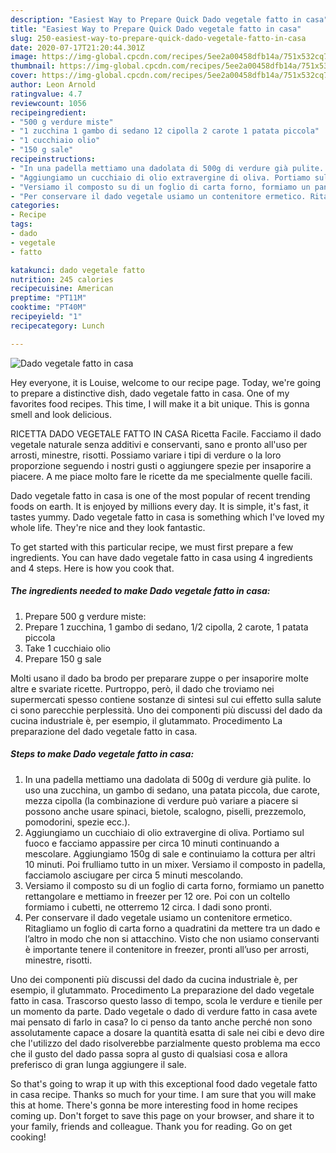 ```yaml
---
description: "Easiest Way to Prepare Quick Dado vegetale fatto in casa"
title: "Easiest Way to Prepare Quick Dado vegetale fatto in casa"
slug: 250-easiest-way-to-prepare-quick-dado-vegetale-fatto-in-casa
date: 2020-07-17T21:20:44.301Z
image: https://img-global.cpcdn.com/recipes/5ee2a00458dfb14a/751x532cq70/dado-vegetale-fatto-in-casa-recipe-main-photo.jpg
thumbnail: https://img-global.cpcdn.com/recipes/5ee2a00458dfb14a/751x532cq70/dado-vegetale-fatto-in-casa-recipe-main-photo.jpg
cover: https://img-global.cpcdn.com/recipes/5ee2a00458dfb14a/751x532cq70/dado-vegetale-fatto-in-casa-recipe-main-photo.jpg
author: Leon Arnold
ratingvalue: 4.7
reviewcount: 1056
recipeingredient:
- "500 g verdure miste"
- "1 zucchina 1 gambo di sedano 12 cipolla 2 carote 1 patata piccola"
- "1 cucchiaio olio"
- "150 g sale"
recipeinstructions:
- "In una padella mettiamo una dadolata di 500g di verdure già pulite. Io uso una zucchina, un gambo di sedano, una patata piccola, due carote, mezza cipolla (la combinazione di verdure può variare a piacere si possono anche usare spinaci, bietole, scalogno, piselli, prezzemolo, pomodorini, spezie ecc.)."
- "Aggiungiamo un cucchiaio di olio extravergine di oliva. Portiamo sul fuoco e facciamo appassire per circa 10 minuti continuando a mescolare. Aggiungiamo 150g di sale e continuiamo la cottura per altri 10 minuti. Poi frulliamo tutto in un mixer. Versiamo il composto in padella, facciamolo asciugare per circa 5 minuti mescolando."
- "Versiamo il composto su di un foglio di carta forno, formiamo un panetto rettangolare e mettiamo in freezer per 12 ore. Poi con un coltello formiamo i cubetti, ne otterremo 12 circa. I dadi sono pronti."
- "Per conservare il dado vegetale usiamo un contenitore ermetico. Ritagliamo un foglio di carta forno a quadratini da mettere tra un dado e l’altro in modo che non si attacchino. Visto che non usiamo conservanti è importante tenere il contenitore in freezer, pronti all’uso per arrosti, minestre, risotti."
categories:
- Recipe
tags:
- dado
- vegetale
- fatto

katakunci: dado vegetale fatto 
nutrition: 245 calories
recipecuisine: American
preptime: "PT11M"
cooktime: "PT40M"
recipeyield: "1"
recipecategory: Lunch

---
```



![Dado vegetale fatto in casa](https://img-global.cpcdn.com/recipes/5ee2a00458dfb14a/751x532cq70/dado-vegetale-fatto-in-casa-recipe-main-photo.jpg)

Hey everyone, it is Louise, welcome to our recipe page. Today, we're going to prepare a distinctive dish, dado vegetale fatto in casa. One of my favorites food recipes. This time, I will make it a bit unique. This is gonna smell and look delicious.

RICETTA DADO VEGETALE FATTO IN CASA Ricetta Facile. Facciamo il dado vegetale naturale senza additivi e conservanti, sano e pronto all&#39;uso per arrosti, minestre, risotti. Possiamo variare i tipi di verdure o la loro proporzione seguendo i nostri gusti o aggiungere spezie per insaporire a piacere. A me piace molto fare le ricette da me specialmente quelle facili.

Dado vegetale fatto in casa is one of the most popular of recent trending foods on earth. It is enjoyed by millions every day. It is simple, it's fast, it tastes yummy. Dado vegetale fatto in casa is something which I've loved my whole life. They're nice and they look fantastic.


To get started with this particular recipe, we must first prepare a few ingredients. You can have dado vegetale fatto in casa using 4 ingredients and 4 steps. Here is how you cook that.

<!--inarticleads1-->

##### The ingredients needed to make Dado vegetale fatto in casa:

1. Prepare 500 g verdure miste:
1. Prepare 1 zucchina, 1 gambo di sedano, 1/2 cipolla, 2 carote, 1 patata piccola
1. Take 1 cucchiaio olio
1. Prepare 150 g sale


Molti usano il dado ba brodo per preparare zuppe o per insaporire molte altre e svariate ricette. Purtroppo, però, il dado che troviamo nei supermercati spesso contiene sostanze di sintesi sul cui effetto sulla salute ci sono parecchie perplessità. Uno dei componenti più discussi del dado da cucina industriale è, per esempio, il glutammato. Procedimento La preparazione del dado vegetale fatto in casa. 

<!--inarticleads2-->

##### Steps to make Dado vegetale fatto in casa:

1. In una padella mettiamo una dadolata di 500g di verdure già pulite. Io uso una zucchina, un gambo di sedano, una patata piccola, due carote, mezza cipolla (la combinazione di verdure può variare a piacere si possono anche usare spinaci, bietole, scalogno, piselli, prezzemolo, pomodorini, spezie ecc.).
1. Aggiungiamo un cucchiaio di olio extravergine di oliva. Portiamo sul fuoco e facciamo appassire per circa 10 minuti continuando a mescolare. Aggiungiamo 150g di sale e continuiamo la cottura per altri 10 minuti. Poi frulliamo tutto in un mixer. Versiamo il composto in padella, facciamolo asciugare per circa 5 minuti mescolando.
1. Versiamo il composto su di un foglio di carta forno, formiamo un panetto rettangolare e mettiamo in freezer per 12 ore. Poi con un coltello formiamo i cubetti, ne otterremo 12 circa. I dadi sono pronti.
1. Per conservare il dado vegetale usiamo un contenitore ermetico. Ritagliamo un foglio di carta forno a quadratini da mettere tra un dado e l’altro in modo che non si attacchino. Visto che non usiamo conservanti è importante tenere il contenitore in freezer, pronti all’uso per arrosti, minestre, risotti.


Uno dei componenti più discussi del dado da cucina industriale è, per esempio, il glutammato. Procedimento La preparazione del dado vegetale fatto in casa. Trascorso questo lasso di tempo, scola le verdure e tienile per un momento da parte. Dado vegetale o dado di verdure fatto in casa avete mai pensato di farlo in casa? Io ci penso da tanto anche perché non sono assolutamente capace a dosare la quantità esatta di sale nei cibi e devo dire che l&#39;utilizzo del dado risolverebbe parzialmente questo problema ma ecco che il gusto del dado passa sopra al gusto di qualsiasi cosa e allora preferisco di gran lunga aggiungere il sale. 

So that's going to wrap it up with this exceptional food dado vegetale fatto in casa recipe. Thanks so much for your time. I am sure that you will make this at home. There's gonna be more interesting food in home recipes coming up. Don't forget to save this page on your browser, and share it to your family, friends and colleague. Thank you for reading. Go on get cooking!

